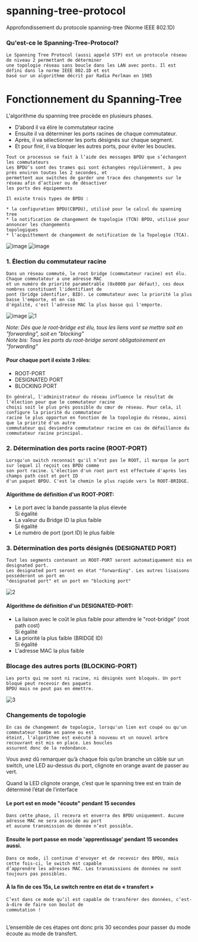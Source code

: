 # spanning-tree-protocol
Approfondissement du protocole spanning-tree (Norme IEEE 802.1D)

### Qu'est-ce le Spanning-Tree-Protocol?
```
Le Spanning Tree Protocol (aussi appelé STP) est un protocole réseau de niveau 2 permettant de déterminer 
une topologie réseau sans boucle dans les LAN avec ponts. Il est défini dans la norme IEEE 802.1D et est
basé sur un algorithme décrit par Radia Perlman en 1985
```

# Fonctionnement du Spanning-Tree
L'algorithme du spanning tree procède en plusieurs phases.

* D’abord il va élire le commutateur racine
* Ensuite il va déterminer les ports racines de chaque commutateur.
* Après, il va sélectionner les ports désignés sur chaque segment.
* Et pour finir, il va bloquer les autres ports, pour éviter les boucles.

```
Tout ce processus se fait à l’aide des messages BPDU que s’échangent les commutateurs
Les BPDU’s sont des trames qui sont échangées régulièrement, à peu près environ toutes les 2 secondes, et
permettent aux switches de garder une trace des changements sur le réseau afin d’activer ou de désactiver
les ports des équipements

Il existe trois types de BPDU :

* la configuration BPDU(CBPDU), utilisé pour le calcul du spanning tree
* la notification de changement de topologie (TCN) BPDU, utilisé pour annoncer les changements
topologiques
* l'acquittement de changement de notification de la Topologie (TCA).
```


![image](https://user-images.githubusercontent.com/83721477/163803182-89b02ada-d7f2-47f6-979a-4feb68bfb33b.png)
![image](https://user-images.githubusercontent.com/83721477/163815751-0b5ce7e1-4ee8-40aa-8aba-4940bda135c4.png)

### 1. Élection du commutateur racine
```
Dans un réseau commuté, le root bridge (commutateur racine) est élu. Chaque commutateur a une adresse MAC
et un numéro de priorité paramétrable (0x8000 par défaut), ces deux nombres constituant l'identifiant de
pont (bridge identifier, BID). Le commutateur avec la priorité la plus basse l'emporte, et en cas
d'égalité, c'est l'adresse MAC la plus basse qui l'emporte.
```

![image](https://user-images.githubusercontent.com/83721477/163805286-382d5e6f-7214-4098-890c-bc6e9489e929.png)
![1](https://user-images.githubusercontent.com/83721477/163814466-d9da6934-6add-46bb-9d95-f5196c21c7d9.png)


*Note: Dès que le root-bridge est élu, tous les liens vont se mettre soit en "forwarding", soit en "blocking"* <br>
*Note bis: Tous les ports du root-bridge seront obligatoirement en "forwarding"* <br>

#### Pour chaque port il existe 3 rôles:
* ROOT-PORT
* DESIGNATED PORT
* BLOCKING PORT

```
En général, l'administrateur du réseau influence le résultat de l'élection pour que le commutateur racine
choisi soit le plus près possible du cœur de réseau. Pour cela, il configure la priorité du commutateur
racine le plus opportun en fonction de la topologie du réseau, ainsi que la priorité d'un autre
commutateur qui deviendra commutateur racine en cas de défaillance du commutateur racine principal.
```

### 2. Détermination des ports racine (ROOT-PORT)
```
Lorsqu'un switch reconnait qu'il n’est pas le ROOT, il marque le port sur lequel il reçoit ces BPDU comme
son port racine. L'élection d'un root port est effectuée d'après les champs path cost et port ID
d'un paquet BPDU. C'est le chemin le plus rapide vers le ROOT-BRIDGE.
```

#### Algorithme de définition d'un ROOT-PORT:
* Le port avec la bande passante la plus élevée <br>
Si égalité
* La valeur du Bridge ID la plus faible <br>
Si égalité
* Le numéro de port (port ID) le plus faible <br>

### 3. Détermination des ports désignés (DESIGNATED PORT)
```
Tout les segments contenant un ROOT-PORT seront automatiquement mis en designated port.
Les designated port seront en état "forwarding". Les autres lisaisons posséderont un port en
"designated port" et un port en "blocking port"
```

![2](https://user-images.githubusercontent.com/83721477/163815330-513e6bf0-01c1-4c12-9517-c90b2be13569.png)

#### Algorithme de définition d'un DESIGNATED-PORT:
* La liaison avec le coût le plus faible pour attendre le "root-bridge" (root path cost) <br>
Si égalité
* La priorité la plus faible (BRIDGE ID) <br>
Si égalité
* L'adresse MAC la plus faible <br>

### Blocage des autres ports (BLOCKING-PORT)
```
Les ports qui ne sont ni racine, ni désignés sont bloqués. Un port bloqué peut recevoir des paquets
BPDU mais ne peut pas en émettre.
```

![3](https://user-images.githubusercontent.com/83721477/163815561-56c0a7e4-1e6f-4eb5-bffc-49d8f9e8ac75.png)

### Changements de topologie
```
En cas de changement de topologie, lorsqu'un lien est coupé ou qu'un commutateur tombe en panne ou est
éteint, l'algorithme est exécuté à nouveau et un nouvel arbre recouvrant est mis en place. Les boucles
assurent donc de la redondance.
```

Vous avez dû remarquer qu’à chaque fois qu’on branche un câble sur un switch, une LED au-dessus du port, clignote en orange avant de passer au vert. <br>

Quand la LED clignote orange, c’est que le spanning tree est en train de déterminé l’état de l’interface <br>

#### Le port est en mode "écoute" pendant 15 secondes
```
Dans cette phase, il recevra et enverra des BPDU uniquement. Aucune adresse MAC ne sera associée au port
et aucune transmission de donnée n’est possible.
```

#### Ensuite le port passe en mode 'apprentissage' pendant 15 secondes aussi.
```
Dans ce mode, il continue d'envoyer et de recevoir des BPDU, mais cette fois-ci, le switch est capable
d’apprendre les adresses MAC. Les transmissions de données ne sont toujours pas possibles.
```
#### À la fin de ces 15s, Le switch rentre en état de « transfert »
```
C’est dans ce mode qu’il est capable de transférer des données, c’est-à-dire de faire son boulot de
commutation !
```
<br>
L’ensemble de ces étapes ont donc pris 30 secondes pour passer du mode écoute au mode de transfert.
